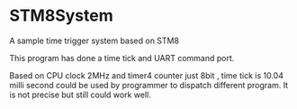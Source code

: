 # STM8System
A sample time trigger system based on STM8 

This program has done a time tick and UART command port.

Based on CPU clock 2MHz and timer4 counter just 8bit , 
time tick is 10.04 milli second could be used by programmer to dispatch different program.
It is not precise but still could work well.

